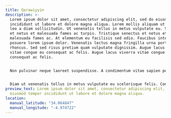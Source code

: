 ```yaml
---
title: Qarawiyyin
description: >-
  Lorem ipsum dolor sit amet, consectetur adipiscing elit, sed do eiusmod tempor
  incididunt ut labore et dolore magna aliqua. Lorem mollis aliquam ut porttitor
  leo a diam sollicitudin. Ut venenatis tellus in metus vulputate eu. Senectus
  et netus et malesuada fames ac turpis. Tristique senectus et netus et
  malesuada fames ac. At elementum eu facilisis sed odio. Faucibus interdum
  posuere lorem ipsum dolor. Venenatis lectus magna fringilla urna porttitor
  rhoncus. Sed sed risus pretium quam vulputate dignissim. Augue lacus viverra
  vitae congue eu consequat ac felis. Augue lacus viverra vitae congue eu
  consequat ac felis.


  Non pulvinar neque laoreet suspendisse. A condimentum vitae sapien pellentesque habitant. Odio aenean sed adipiscing diam. Velit dignissim sodales ut eu sem integer. Dui id ornare arcu odio. Id eu nisl nunc mi ipsum faucibus vitae aliquet nec. Enim neque volutpat ac tincidunt. A diam sollicitudin tempor id eu nisl nunc mi. Sed viverra tellus in hac. Id donec ultrices tincidunt arcu non. Dictum sit amet justo donec enim diam vulputate ut pharetra. Vel eros donec ac odio tempor orci dapibus ultrices. Senectus et netus et malesuada fames ac. Tincidunt arcu non sodales neque sodales.


  Diam ut venenatis tellus in metus vulputate eu scelerisque felis. Consectetur a erat nam at lectus urna duis convallis. Proin fermentum leo vel orci porta non. Facilisi nullam vehicula ipsum a arcu cursus. Orci sagittis eu volutpat odio facilisis. Egestas dui id ornare arcu odio ut sem nulla pharetra. Felis bibendum ut tristique et. Adipiscing elit duis tristique sollicitudin nibh. Vitae purus faucibus ornare suspendisse sed nisi lacus sed viverra. Convallis a cras semper auctor. Arcu non sodales neque sodales ut. Duis at consectetur lorem donec. Massa vitae tortor condimentum lacinia quis. Scelerisque eu ultrices vitae auctor. Tellus cras adipiscing enim eu turpis egestas pretium. Rhoncus est pellentesque elit ullamcorper dignissim cras tincidunt lobortis feugiat. Eget nunc scelerisque viverra mauris in aliquam. Proin fermentum leo vel orci porta non.
preview_text: Lorem ipsum dolor sit amet, consectetur adipiscing elit, sed do
  eiusmod tempor incididunt ut labore et dolore magna aliqua.
location:
  manual_latitude: "34.064847"
  manual_longitude: "-4.974722"
---
```

